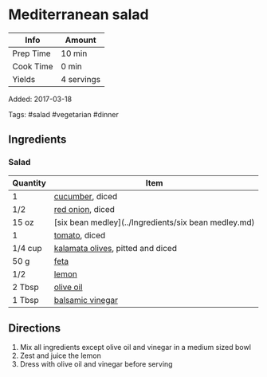 # Mediterranean salad

| Info      | Amount     |
| --------- | ---------- |
| Prep Time | 10 min     |
| Cook Time | 0 min      |
| Yields    | 4 servings |

Added: 2017-03-18

Tags: #salad #vegetarian #dinner

## Ingredients

### Salad

| Quantity | Item                                                                   |
| -------- | ---------------------------------------------------------------------- |
| 1        | [cucumber](../Ingredients/cucumber.md), diced                          |
| 1/2      | [red onion](../Ingredients/red%20onion.md), diced                        |
| 15 oz    | [six bean medley](../Ingredients/six bean medley.md)                   |
| 1        | [tomato](../Ingredients/tomato.md), diced                              |
| 1/4 cup  | [kalamata olives](../Ingredients/kalamata-olives.md), pitted and diced |
| 50 g     | [feta](../Ingredients/feta.md)                                         |
| 1/2      | [lemon](../Ingredients/lemon.md)                                       |
| 2 Tbsp   | [olive oil](../Ingredients/olive%20oil.md)                               |
| 1 Tbsp   | [balsamic vinegar](../Ingredients/balsamic%20vinegar.md)                 |

## Directions

1. Mix all ingredients except olive oil and vinegar in a medium sized bowl
2. Zest and juice the lemon
3. Dress with olive oil and vinegar before serving
